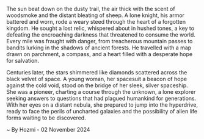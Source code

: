 
The sun beat down on the dusty trail, the air thick with the scent of woodsmoke and the distant bleating of sheep.  A lone knight, his armor battered and worn, rode a weary steed through the heart of a forgotten kingdom.  He sought a lost relic, whispered about in hushed tones, a key to defeating the encroaching darkness that threatened to consume the world.  Every mile was fraught with danger, from treacherous mountain passes to bandits lurking in the shadows of ancient forests.  He travelled with a map drawn on parchment, a compass, and a heart filled with a desperate hope for salvation.

Centuries later, the stars shimmered like diamonds scattered across the black velvet of space. A young woman, her spacesuit a beacon of hope against the cold void, stood on the bridge of her sleek, silver spaceship. She was a pioneer, charting a course through the unknown, a lone explorer seeking answers to questions that had plagued humankind for generations.  With her eyes on a distant nebula, she prepared to jump into the hyperdrive, ready to face the perils of uncharted galaxies and the possibility of alien life forms waiting to be discovered. 

~ By Hozmi - 02 November 2024
